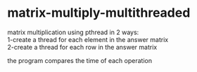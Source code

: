 # matrix-multiply-multithreaded
matrix multiplication using pthread in 2 ways:  
1-create a thread for each element in the answer matrix  
2-create a thread for each row in the answer matrix   

the program compares the time of each operation 

